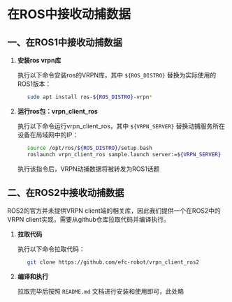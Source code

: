 # 在ROS中接收动捕数据




## 一、在ROS1中接收动捕数据

1. **安装ros vrpn库**

   执行以下命令安装ros的VRPN库，其中 `${ROS_DISTRO}` 替换为实际使用的ROS1版本：
   
   ```bash
      sudo apt install ros-${ROS_DISTRO}-vrpn*
   ```

2. **运行ros包：vrpn_client_ros**

   执行以下命令运行vrpn_client_ros，其中 `${VRPN_SERVER}` 替换动捕服务所在设备在局域网中的IP：

   ```bash
      source /opt/ros/${ROS_DISTRO}/setup.bash
      roslaunch vrpn_client_ros sample.launch server:=${VRPN_SERVER}
   ```

   执行该指令后，VRPN动捕数据将被转发为ROS1话题




## 二、在ROS2中接收动捕数据

ROS2的官方并未提供VRPN client端的相关库，因此我们提供一个在ROS2中的VRPN client实现，需要从github仓库拉取代码并编译执行。
1. **拉取代码**

   执行以下命令拉取代码：

   ```bash
      git clone https://github.com/efc-robot/vrpn_client_ros2
   ```

2. **编译和执行**
   
   拉取完毕后按照 `README.md` 文档进行安装和使用即可，此处略